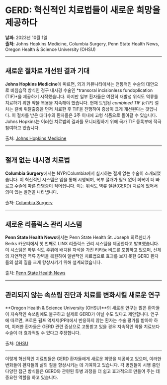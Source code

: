 # GERD: 혁신적인 치료법들이 새로운 희망을 제공하다

**날짜:** 2023년 10월 1일  
**출처:** Johns Hopkins Medicine, Columbia Surgery, Penn State Health News, Oregon Health & Science University (OHSU)

---

## 새로운 절차로 개선된 결과 기대

**Johns Hopkins Medicine**에 따르면, 외과 커뮤니티에서는 전통적인 수술의 대안으로 비침습적 방식인 경구 내시경 수술인 *transoral incisionless fundoplication (TIF)*을 제공하기 시작했습니다. 하지만 일부 환자들은 여전히 재발성 위식도 역류를 치료하기 위한 약물 복용을 지속해야 했습니다. 현재 도입된 *combined TIF (cTIF)* 절차는 갈비 위탈출증을 먼저 치료한 후 TIF을 진행하여 증상이 크게 개선된다는 것입니다. 이 절차를 받은 대다수의 환자들은 3주 이내에 고형 식품으로 돌아갈 수 있습니다. Johns Hopkins는 이러한 치료법의 결과를 모니터링하기 위해 국가 TIF 등록부에 적극 참여하고 있습니다.

출처: [Johns Hopkins Medicine](https://www.hopkinsmedicine.org)

---

## 절개 없는 내시경 치료법

**Columbia Surgery**에서는 NYP/Columbia에서 실시하는 절개 없는 수술이 소개되었습니다. 이 혁신적인 시스템은 입을 통해 시행되며, 복부 절개가 필요 없어 회복이 더 빠르고 수술에 따른 합병증이 적어집니다. 이는 위식도 역류 질환(GERD) 치료에 있어서 의미 있는 발전을 나타냅니다.

출처: [Columbia Surgery](https://www.columbiasurgery.org)

---

## 새로운 리플럭스 관리 시스템

**Penn State Health News**에서는 Penn State Health St. Joseph 의료센터가 Berks 카운티에서 첫 번째로 LINX 리플럭스 관리 시스템을 제공한다고 발표했습니다. 이 시스템은 하부 식도 주위에 배치된 자석을 가진 티타늄 비드를 포함하고 있으며, 신체의 자연적인 역류 장벽을 복원하여 일반적인 치료법으로 효과를 보지 못한 GERD 환자들의 삶의 질을 크게 향상시키기 위해 설계되었습니다.

출처: [Penn State Health News](https://www.pennstatehealthnews.org)

---

## 관리되지 않는 속쓰림 진단과 치료를 변화시킬 새로운 연구

**Oregon Health & Science University (OHSU)**의 새로운 연구는 많은 환자들이 지속적인 속쓰림에도 불구하고 실제로 GERD가 아닐 수도 있다고 제안합니다. 연구에 따르면, 프로톤 펌프 억제제(PPI)에서 반응하지 않는 환자는 수술 평가를 받아야 하며, 이러한 환자들은 GERD 관련 증상으로 고통받고 있을 경우 지속적인 약물 치료보다 수술이 더 효과적일 수 있다고 주장합니다.

출처: [OHSU](https://www.ohsu.edu)

---

이렇게 혁신적인 치료법들은 GERD 환자들에게 새로운 희망을 제공하고 있으며, 이러한 변화들이 환자들의 삶의 질을 향상시키는 데 기여하고 있습니다. 각 병원들이 시행 중인 다양한 접근 방식들은 GERD와 관련된 투병 과정을 더 쉽고 효과적으로 만들어 주는 데 중요한 역할을 하고 있습니다.